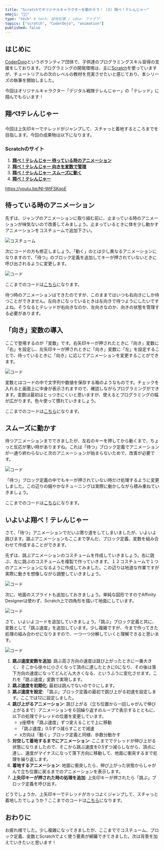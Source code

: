 ```yaml
---
title: "Scratchでオリジナルキャラクターを動かそう！ (3) 翔べ！テレんじゃー"
emoji: "🧑‍💻"
type: "tech" # tech: 技術記事 / idea: アイデア
topics: ["scratch", "CoderDojo", "animation"]
published: false
---
```


## はじめに

[CoderDojo](https://coderdojo.jp/)というボランティア団体で、子供達のプログラミングスキル習得の支援をしております。プログラミングの開発環境は、主に[Scratch]((https://scratch.mit.edu))を使っていますが、チュートリアルの次のレベルの教材を充実させたいと感じており、本シリーズの執筆を開始しました。

今回はオリジナルキャラクター「デジタル戦隊テレんじゃー」の「テレッド」に翔んでもらいます！

## 翔べ❗️テレんじゃー

今回は上矢印キーでテレッドがジャンプして、スチャっと着地するところまでを目指します。今回の成果物は以下になります。

### Scratchのサイト

1. **[翔べ！テレんじゃー 待っている時のアニメーション](https://scratch.mit.edu/projects/729961744)**
2. **[翔べ！テレんじゃー 向きを変数で管理](https://scratch.mit.edu/projects/729966375)**
3. **[翔べ！テレんじゃー スムーズに動く](https://scratch.mit.edu/projects/729978889)**
4. **[翔べ！テレんじゃー](https://scratch.mit.edu/projects/729980981)**

https://youtu.be/NI-WtFSKqoE

## 待っている時のアニメーション

先ずは、ジャンプのアニメーションに取り組む前に、止まっている時のアニメーションが味気ないので改善してみましょう。止まっているときに体を少し動かすアニメーションをコスチュームで追加下さい。

![コスチューム](/images/scratch-telenger-0030/jumping-02-costumes.png)

次にコードの方も修正しましょう。「動く」のとは少し異なるアニメーションになりますので、「待つ」のブロック定義を追加してキーが押されていないときに呼び出されるように変更します。

![コード](/images/scratch-telenger-0030/jumping-02-code.png)

ここまでのコードは[こちら](https://scratch.mit.edu/projects/729961744/)になります。

待つ時のアニメーションはできたのですが、このままではいつも右向きにしか待つことができません。左向きになっているときは左向きで待つようにしたいですよね。そうなるとテレッドが右向きなのか、左向きなのか、向きの状態を管理する必要があります。

## 「向き」変数の導入

ここで登場するのが「変数」です。右矢印キーが押されたときに「向き」変数に「右」を設定し、左矢印キーが押されときに「向き」変数に「左」を設定することで、待っているときに「向き」に応じてアニメーションを変更することができます。

![コード](/images/scratch-telenger-0030/jumping-03-code.png)

変数とはコードの中で文字列や数値を保存する箱のようなものです。チェックを入れると画面上に中身が表示されますので、確認しながらプログラミングができます。変数は最初はとっつきにくいと思いますが、使えるとプログラミングの幅が広がります。色々使って慣れていきましょう。

ここまでのコードは[こちら](https://scratch.mit.edu/projects/729966375/)になります。

## スムーズに動かす

待つアニメーションまでできましたが、左右のキーを押してから動くまで、ちょっと反応が悪い時がありますね。これは「待つ」ブロック定義でアニメーションが一通り終わらないと次のアニメーションが始まらないためで、改善が必要です。

![コード](/images/scratch-telenger-0030/jumping-04-code.png)

「待つ」ブロック定義の中でもキーが押されていない時だけ処理するように変更しました。この辺りの細やかなチューニングは実際に動かしながら積み重ねていきましょう。

ここまでのコードは[こちら](https://scratch.mit.edu/projects/729978889/)になります。

## いよいよ翔べ！テレんじゃー

さて、「待つ」アニメーションでだいぶ寄り道をしてしまいましたが、いよいよ跳びます。跳ぶアニメーションもここまで学んだ、ブロック定義、変数を組み合わせて作成することができます。

先ずは、跳ぶアニメーションのコスチュームを作成していきましょう。右に跳ぶ、左に跳ぶのコスチュームを複製で作っていきます。１２コスチュームで１つのアニメーションになるように作成してみました。この辺りは地道な作業ですが実際に動きを想像しながら調整していきましょう。

![コード](/images/scratch-telenger-0030/jumping-06-costumes.png)

次に、地面のスプライトも追加しておきましょう。単純な図形ですのでAffinity Designerは使わず、Scratch上で四角形を描いて地面にしています。

![コード](/images/scratch-telenger-0030/jumping-06-ground.png)

さて、いよいよコードを追加していきましょう。「跳ぶ」ブロック定義と共に、変数として「跳ぶ速度」を追加しています。少し複雑ですが、今まで作ってきた処理の組み合わせになりますので、一つ一つ分解していくと理解できると思います。

![コード](/images/scratch-telenger-0030/jumping-06-code.png)

1. **跳ぶ速度変数を追加**: 跳ぶ高さ方向の速度は跳び上がったときに一番大きく、そこから徐々に小さくなって頂点に達したときに0になり、その後は落下方向の速度になってどんどん大きくなる、というふうに変化させます。これを「跳ぶ速度」変数で実現します。
2. **跳ぶ速度を初期化**: 最初は跳んでないので０にします。
3. **跳ぶ速度を設定**: 「跳ぶ」ブロック定義の最初で跳び上がる初速を設定します。ここでは12に設定しました。
4. **跳び上がるアニメーション**: 跳び上がる（立ち位置から一回しゃがんで伸び上がるまで）アニメーションを６回繰り返すのループで表示するとともに、以下の処理でテレッドの位置を変更しています。
   - y座標を「跳ぶ速度」ずつ変えることで上に移動
   - 「跳ぶ速度」0.5ずつ減らすことで減速
   - x方向は「動く」ブロック定義と同様、歩数分動かす
5. **対空して着地するまでにアニメーション**: ここまででテレッドが伸び上がる状態になりましたので、そこから跳ぶ速度を0.5ずつ減らしながら、頂点に達し、速度がマイナスになって落下方向に移動して、地面に衝突するまで処理を繰り返します。
6. **着地するアニメーション**: 地面に衝突したら、伸び上がった状態からしゃがんで立ち位置に戻るまでのアニメーションを表示します。
7. **上矢印キーが押された時の処理を追加**: 上矢印キーが押されたら「跳ぶ」ブロック定義を呼び出す。

どうでしょうか、上矢印キーでテレッドがカッコよくジャンプして、スチャっと着地したでしょうか？ここまでのコードは[こちら](https://scratch.mit.edu/projects/729980981/)になります。

## おわりに

お疲れ様でした。少し複雑になってきましたが、ここまででコスチューム、ブロック定義、変数とScratchでよく使う要素が網羅できてきました。次は背景を加えていきたいと思います！
